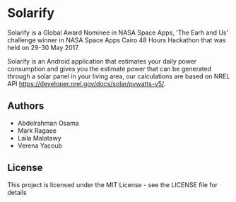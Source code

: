 # Solarify

Solarify is a Global Award Nominee in NASA Space Apps, 'The Earh and Us' challenge winner in NASA Space Apps Cairo 48 Hours Hackathon that was held on 29-30 May 2017. 

Solarify is an Android application that estimates your daily power consumption and gives you the estimate power that can be generated
through a solar panel in your living area, our calculations are based on NREL API https://developer.nrel.gov/docs/solar/pvwatts-v5/.

## Authors

- Abdelrahman Osama
- Mark Ragaee
- Laila Malatawy
- Verena Yacoub

## License

This project is licensed under the MIT License - see the LICENSE file for details
